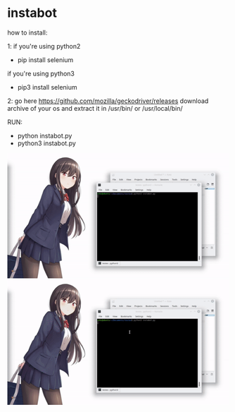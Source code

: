 # instabot
how to install:

1: if you're using python2
* pip install selenium 

if you're using python3
* pip3 install selenium 

2: go here https://github.com/mozilla/geckodriver/releases
download archive of your os and extract it in /usr/bin/ or /usr/local/bin/

RUN:
* python instabot.py
* python3 instabot.py


![](https://github.com/wwwxkz/instabot/blob/master/README/follow.gif)
![](https://github.com/wwwxkz/instabot/blob/master/README/like.gif)
